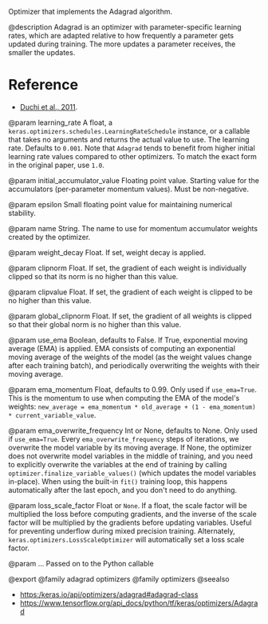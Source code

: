 Optimizer that implements the Adagrad algorithm.

@description
Adagrad is an optimizer with parameter-specific learning rates,
which are adapted relative to how frequently a parameter gets
updated during training. The more updates a parameter receives,
the smaller the updates.

# Reference
- [Duchi et al., 2011](
    http://www.jmlr.org/papers/volume12/duchi11a/duchi11a.pdf).

@param learning_rate
A float, a
`keras.optimizers.schedules.LearningRateSchedule` instance, or
a callable that takes no arguments and returns the actual value to
use. The learning rate. Defaults to `0.001`. Note that `Adagrad`
tends to benefit from higher initial learning rate values compared
to other optimizers. To match the exact form in the original paper,
use `1.0`.

@param initial_accumulator_value
Floating point value. Starting value for the
accumulators (per-parameter momentum values). Must be non-negative.

@param epsilon
Small floating point value for maintaining numerical stability.

@param name
String. The name to use
for momentum accumulator weights created by
the optimizer.

@param weight_decay
Float. If set, weight decay is applied.

@param clipnorm
Float. If set, the gradient of each weight is individually
clipped so that its norm is no higher than this value.

@param clipvalue
Float. If set, the gradient of each weight is clipped to be
no higher than this value.

@param global_clipnorm
Float. If set, the gradient of all weights is clipped
so that their global norm is no higher than this value.

@param use_ema
Boolean, defaults to False. If True, exponential moving average
(EMA) is applied. EMA consists of computing an exponential moving
average of the weights of the model (as the weight values change after
each training batch), and periodically overwriting the weights with
their moving average.

@param ema_momentum
Float, defaults to 0.99. Only used if `use_ema=True`.
This is the momentum to use when computing
the EMA of the model's weights:
`new_average = ema_momentum * old_average + (1 - ema_momentum) *
current_variable_value`.

@param ema_overwrite_frequency
Int or None, defaults to None. Only used if
`use_ema=True`. Every `ema_overwrite_frequency` steps of iterations,
we overwrite the model variable by its moving average.
If None, the optimizer
does not overwrite model variables in the middle of training, and you
need to explicitly overwrite the variables at the end of training
by calling `optimizer.finalize_variable_values()`
(which updates the model
variables in-place). When using the built-in `fit()` training loop,
this happens automatically after the last epoch,
and you don't need to do anything.

@param loss_scale_factor
Float or `None`. If a float, the scale factor will
be multiplied the loss before computing gradients, and the inverse of
the scale factor will be multiplied by the gradients before updating
variables. Useful for preventing underflow during mixed precision
training. Alternately, `keras.optimizers.LossScaleOptimizer` will
automatically set a loss scale factor.

@param ...
Passed on to the Python callable

@export
@family adagrad optimizers
@family optimizers
@seealso
+ <https:/keras.io/api/optimizers/adagrad#adagrad-class>
+ <https://www.tensorflow.org/api_docs/python/tf/keras/optimizers/Adagrad>
